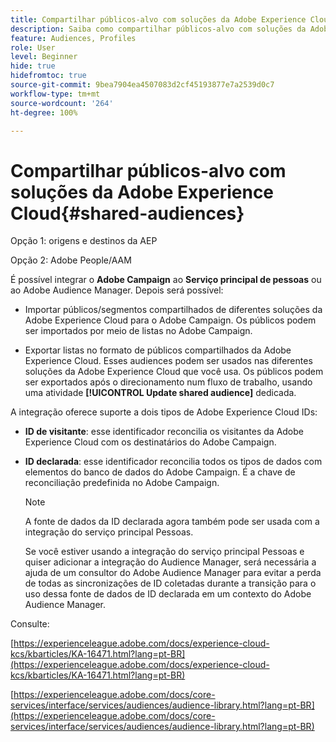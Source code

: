 ```yaml
---
title: Compartilhar públicos-alvo com soluções da Adobe Experience Cloud
description: Saiba como compartilhar públicos-alvo com soluções da Adobe Experience Cloud
feature: Audiences, Profiles
role: User
level: Beginner
hide: true
hidefromtoc: true
source-git-commit: 9bea7904ea4507083d2cf45193877e7a2539d0c7
workflow-type: tm+mt
source-wordcount: '264'
ht-degree: 100%

---
```


# Compartilhar públicos-alvo com soluções da Adobe Experience Cloud{#shared-audiences}

Opção 1: origens e destinos da AEP

Opção 2: Adobe People/AAM

É possível integrar o **Adobe Campaign** ao **Serviço principal de pessoas** ou ao Adobe Audience Manager. Depois será possível:

* Importar públicos/segmentos compartilhados de diferentes soluções da Adobe Experience Cloud para o Adobe Campaign. Os públicos podem ser importados por meio de listas no Adobe Campaign.

* Exportar listas no formato de públicos  compartilhados da Adobe Experience Cloud. Esses audiences podem ser usados nas diferentes soluções da Adobe Experience Cloud que você usa. Os públicos podem ser exportados após o direcionamento num fluxo de trabalho, usando uma atividade **[!UICONTROL Update shared audience]** dedicada.

A integração oferece suporte a dois tipos de Adobe Experience Cloud IDs:

* **ID de visitante**: esse identificador reconcilia os visitantes da Adobe Experience Cloud com os destinatários do Adobe Campaign.
* **ID declarada**: esse identificador reconcilia todos os tipos de dados com elementos do banco de dados do Adobe Campaign. É a chave de reconciliação predefinida no Adobe Campaign.

   >[!NOTE]
   >
   > A fonte de dados da ID declarada agora também pode ser usada com a integração do serviço principal Pessoas.
   >
   >Se você estiver usando a integração do serviço principal Pessoas e quiser adicionar a integração do Audience Manager, será necessária a ajuda de um consultor do Adobe Audience Manager para evitar a perda de todas as sincronizações de ID coletadas durante a transição para o uso dessa fonte de dados de ID declarada em um contexto do Adobe Audience Manager.

Consulte:

[https://experienceleague.adobe.com/docs/experience-cloud-kcs/kbarticles/KA-16471.html?lang=pt-BR](https://experienceleague.adobe.com/docs/experience-cloud-kcs/kbarticles/KA-16471.html?lang=pt-BR)

[https://experienceleague.adobe.com/docs/core-services/interface/services/audiences/audience-library.html?lang=pt-BR](https://experienceleague.adobe.com/docs/core-services/interface/services/audiences/audience-library.html?lang=pt-BR)
